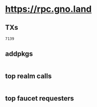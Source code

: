 # https://rpc.gno.land

## TXs
```
7139
```

## addpkgs
```
```

## top realm calls
```
```

## top faucet requesters
```
```

